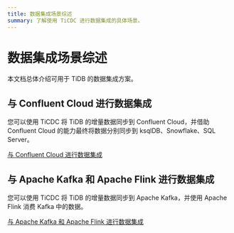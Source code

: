 ```yaml
---
title: 数据集成场景综述
summary: 了解使用 TiCDC 进行数据集成的具体场景。
---
```


# 数据集成场景综述

本文档总体介绍可用于 TiDB 的数据集成方案。

## 与 Confluent Cloud 进行数据集成

您可以使用 TiCDC 将 TiDB 的增量数据同步到 Confluent Cloud，并借助 Confluent Cloud 的能力最终将数据分别同步到 ksqlDB、Snowflake、SQL Server。

[与 Confluent Cloud 进行数据集成](/replicate-from-tidb-to-confluent.md)

## 与 Apache Kafka 和 Apache Flink 进行数据集成

您可以使用 TiCDC 将 TiDB 的增量数据同步到 Apache Kafka，并使用 Apache Flink 消费 Kafka 中的数据。

[与 Apache Kafka 和 Apache Flink 进行数据集成](/replicate-from-tidb-to-kafka-flink.md)

